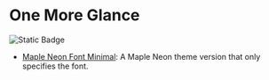 # One More Glance
![Static Badge](https://img.shields.io/badge/One_More_Glance-Themes_Recommended-red?logo=Github)
- [Maple Neon Font Minimal](./themes/maple-neon-font-minimal.scss): A Maple Neon theme version that only specifies the font.